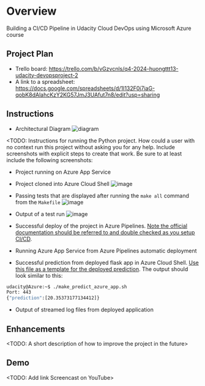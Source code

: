 # Overview
Building a CI/CD Pipeline in Udacity Cloud DevOps using Microsoft Azure course


## Project Plan
* Trello board: https://trello.com/b/vGzvcnls/q4-2024-huongttt13-udacity-devopsproject-2
* A link to a spreadsheet: https://docs.google.com/spreadsheets/d/1I132F0j7iaG-qobK8dAlahcKzY2KG57JmJ3UAfut7n8/edit?usp=sharing

## Instructions
* Architectural Diagram
  ![diagram](https://github.com/user-attachments/assets/50fdc747-c71b-41f6-baad-7ef7b5ed1cf1)


<TODO:  Instructions for running the Python project.  How could a user with no context run this project without asking you for any help.  Include screenshots with explicit steps to create that work. Be sure to at least include the following screenshots:

* Project running on Azure App Service

* Project cloned into Azure Cloud Shell
![image](https://github.com/user-attachments/assets/acea23b0-127c-4aa1-84bb-fd024429d463)

* Passing tests that are displayed after running the `make all` command from the `Makefile`
![image](https://github.com/user-attachments/assets/d5396bfb-3d17-4da4-81a3-8b5bb5c33d4d)

* Output of a test run
![image](https://github.com/user-attachments/assets/80aad8e7-6016-4d24-9907-3be9b538bf77)

* Successful deploy of the project in Azure Pipelines.  [Note the official documentation should be referred to and double checked as you setup CI/CD](https://docs.microsoft.com/en-us/azure/devops/pipelines/ecosystems/python-webapp?view=azure-devops).

* Running Azure App Service from Azure Pipelines automatic deployment

* Successful prediction from deployed flask app in Azure Cloud Shell.  [Use this file as a template for the deployed prediction](https://github.com/udacity/nd082-Azure-Cloud-DevOps-Starter-Code/blob/master/C2-AgileDevelopmentwithAzure/project/starter_files/flask-sklearn/make_predict_azure_app.sh).
The output should look similar to this:

```bash
udacity@Azure:~$ ./make_predict_azure_app.sh
Port: 443
{"prediction":[20.35373177134412]}
```

* Output of streamed log files from deployed application

> 

## Enhancements

<TODO: A short description of how to improve the project in the future>

## Demo 

<TODO: Add link Screencast on YouTube>



